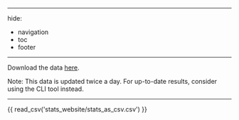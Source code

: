 ______________________________________________________________________

hide:

- navigation
- toc
- footer

______________________________________________________________________

Download the data [here](stats_as_csv.csv).

Note: This data is updated twice a day. For up-to-date results, consider using the CLI tool instead.

<hr>

{{ read_csv('stats_website/stats_as_csv.csv') }}
